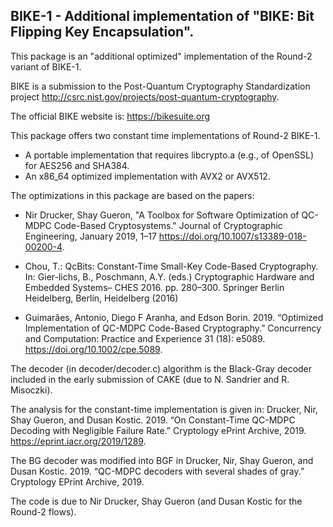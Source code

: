 BIKE-1 - Additional implementation of "BIKE: Bit Flipping Key Encapsulation". 
-----------------------------------------------------------------------------

This package is an "additional optimized" implementation of the Round-2 
variant of BIKE-1. 

BIKE is a submission to the Post-Quantum Cryptography 
Standardization project http://csrc.nist.gov/projects/post-quantum-cryptography.

The official BIKE website is: https://bikesuite.org

This package offers two constant time implementations of Round-2 BIKE-1.
- A portable implementation that requires libcrypto.a (e.g., of OpenSSL) for AES256 and SHA384.
- An x86_64 optimized implementation with AVX2 or AVX512.

The optimizations in this package are based on the papers: 
- Nir Drucker, Shay Gueron, "A Toolbox for Software Optimization of QC-MDPC Code-Based Cryptosystems." 
  Journal of Cryptographic Engineering, January 2019, 1–17 https://doi.org/10.1007/s13389-018-00200-4.

- Chou, T.: QcBits: Constant-Time Small-Key Code-Based Cryptography. In: 
  Gier-lichs, B., Poschmann, A.Y. (eds.) Cryptographic Hardware and 
  Embedded Systems– CHES 2016. pp. 280–300. Springer Berlin Heidelberg, 
  Berlin, Heidelberg (2016)

- Guimarães, Antonio, Diego F Aranha, and Edson Borin. 2019. 
  “Optimized Implementation of QC-MDPC Code-Based Cryptography.”
  Concurrency and Computation: Practice and Experience 31 (18): 
  e5089. https://doi.org/10.1002/cpe.5089.

The decoder (in decoder/decoder.c) algorithm is the Black-Gray decoder included
in the early submission of CAKE (due to N. Sandrier and R. Misoczki).

The analysis for the constant-time implementation is given in:
Drucker, Nir, Shay Gueron, and Dusan Kostic. 2019. 
“On Constant-Time QC-MDPC Decoding with Negligible Failure Rate.” 
Cryptology ePrint Archive, 2019. https://eprint.iacr.org/2019/1289.

The BG decoder was modified into BGF in
Drucker, Nir, Shay Gueron, and Dusan Kostic. 2019. “QC-MDPC decoders with several shades of gray.” 
Cryptology EPrint Archive, 2019.

The code is due to Nir Drucker, Shay Gueron (and Dusan Kostic for the Round-2 flows).
